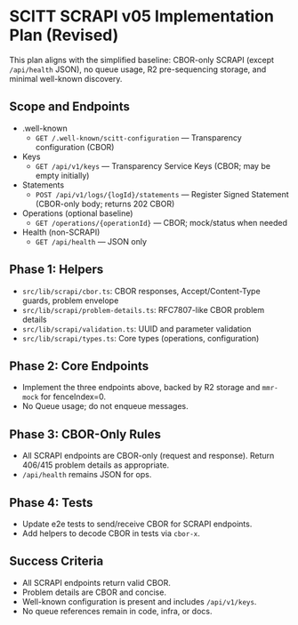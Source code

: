 # SCITT SCRAPI v05 Implementation Plan (Revised)

This plan aligns with the simplified baseline: CBOR-only SCRAPI (except `/api/health` JSON), no queue usage, R2 pre-sequencing storage, and minimal well-known discovery.

## Scope and Endpoints

- .well-known
  - `GET /.well-known/scitt-configuration` — Transparency configuration (CBOR)
- Keys
  - `GET /api/v1/keys` — Transparency Service Keys (CBOR; may be empty initially)
- Statements
  - `POST /api/v1/logs/{logId}/statements` — Register Signed Statement (CBOR-only body; returns 202 CBOR)
- Operations (optional baseline)
  - `GET /operations/{operationId}` — CBOR; mock/status when needed
- Health (non-SCRAPI)
  - `GET /api/health` — JSON only

## Phase 1: Helpers

- `src/lib/scrapi/cbor.ts`: CBOR responses, Accept/Content-Type guards, problem envelope
- `src/lib/scrapi/problem-details.ts`: RFC7807-like CBOR problem details
- `src/lib/scrapi/validation.ts`: UUID and parameter validation
- `src/lib/scrapi/types.ts`: Core types (operations, configuration)

## Phase 2: Core Endpoints

- Implement the three endpoints above, backed by R2 storage and `mmr-mock` for fenceIndex=0.
- No Queue usage; do not enqueue messages.

## Phase 3: CBOR-Only Rules

- All SCRAPI endpoints are CBOR-only (request and response). Return 406/415 problem details as appropriate.
- `/api/health` remains JSON for ops.

## Phase 4: Tests

- Update e2e tests to send/receive CBOR for SCRAPI endpoints.
- Add helpers to decode CBOR in tests via `cbor-x`.

## Success Criteria

- All SCRAPI endpoints return valid CBOR.
- Problem details are CBOR and concise.
- Well-known configuration is present and includes `/api/v1/keys`.
- No queue references remain in code, infra, or docs.

